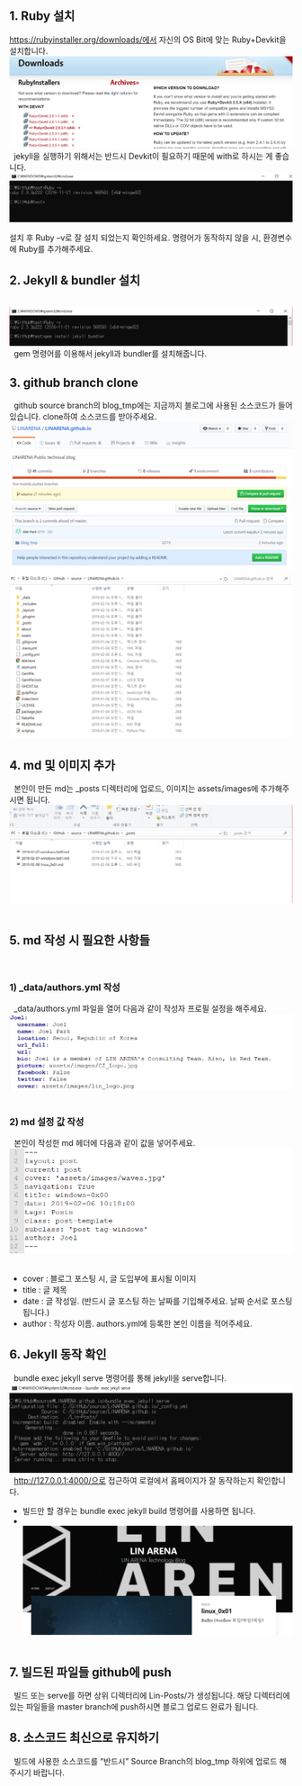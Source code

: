 ## 1. Ruby 설치
https://rubyinstaller.org/downloads/에서 자신의 OS Bit에 맞는 Ruby+Devkit을 설치합니다.
![home page](https://raw.githubusercontent.com/LINARENA/LINARENA.github.io/source/assets/images/guide_1.png)
&nbsp;
jekyll을 실행하기 위해서는 반드시 Devkit이 필요하기 때문에 with로 하시는 게 좋습니다.
&nbsp;
![home page](https://raw.githubusercontent.com/LINARENA/LINARENA.github.io/source/assets/images/guide_2.png)


설치 후 Ruby –v로 잘 설치 되었는지 확인하세요. 명령어가 동작하지 않을 시, 환경변수에 Ruby를 추가해주세요.


## 2. Jekyll & bundler 설치

&nbsp;
![home page](https://raw.githubusercontent.com/LINARENA/LINARENA.github.io/source/assets/images/guide_3.png)
&nbsp;
gem 명령어를 이용해서 jekyll과 bundler를 설치해줍니다.
&nbsp;
## 3. github branch clone
&nbsp;
github source branch의 blog_tmp에는 지금까지 블로그에 사용된 소스코드가 들어있습니다. clone하여 소스코드를 받아주세요.
&nbsp;
![home page](https://raw.githubusercontent.com/LINARENA/LINARENA.github.io/source/assets/images/guide_4.png)
![home page](https://raw.githubusercontent.com/LINARENA/LINARENA.github.io/source/assets/images/guide_5.png)

## 4. md 및 이미지 추가
&nbsp;
본인이 만든 md는 _posts 디렉터리에 업로드, 이미지는 assets/images에 추가해주시면 됩니다.
&nbsp;
![home page](https://raw.githubusercontent.com/LINARENA/LINARENA.github.io/source/assets/images/guide_6.png)
&nbsp;
## 5. md 작성 시 필요한 사항들
&nbsp;
### 1) _data/authors.yml 작성
&nbsp;
_data/authors.yml 파일을 열어 다음과 같이 작성자 프로필 설정을 해주세요.
&nbsp;
![home page](https://raw.githubusercontent.com/LINARENA/LINARENA.github.io/source/assets/images/guide_7.png)
&nbsp;
### 2) md 설정 값 작성
&nbsp;
본인이 작성한 md 헤더에 다음과 같이 값을 넣어주세요.
&nbsp;
![home page](https://raw.githubusercontent.com/LINARENA/LINARENA.github.io/source/assets/images/guide_8.png)
&nbsp;
- cover : 블로그 포스팅 시, 글 도입부에 표시될 이미지
- title : 글 제목
- date : 글 작성일. (반드시 글 포스팅 하는 날짜를 기입해주세요. 날짜 순서로 포스팅됩니다.)
- author : 작성자 이름. authors.yml에 등록한 본인 이름을 적어주세요.
&nbsp;

## 6. Jekyll 동작 확인
&nbsp;
bundle exec jekyll serve 명령어를 통해 jekyll을 serve합니다.
&nbsp;
![home page](https://raw.githubusercontent.com/LINARENA/LINARENA.github.io/source/assets/images/guide_9.png)
&nbsp;
http://127.0.0.1:4000/으로 접근하여 로컬에서 홈페이지가 잘 동작하는지 확인합니다.
* 빌드만 할 경우는 bundle exec jekyll build 명령어를 사용하면 됩니다.
* &nbsp;
![home page](https://raw.githubusercontent.com/LINARENA/LINARENA.github.io/source/assets/images/guide_10.png)
&nbsp;
## 7. 빌드된 파일들 github에 push
&nbsp;
빌드 또는 serve를 하면 상위 디렉터리에 Lin-Posts/가 생성됩니다. 해당 디렉터리에 있는 파일들을 master branch에 push하시면 블로그 업로드 완료가 됩니다.
&nbsp;
## 8. 소스코드 최신으로 유지하기
&nbsp;
빌드에 사용한 소스코드를 “반드시” Source Branch의 blog_tmp 하위에 업로드 해주시기 바랍니다.

